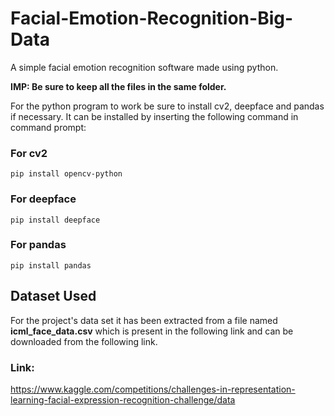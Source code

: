 # Facial-Emotion-Recognition-Big-Data
A simple facial emotion recognition software made using python.

**IMP: Be sure to keep all the files in the same folder.**

For the python program to work be sure to install cv2, deepface and pandas if necessary. It can be installed by inserting the following command in command prompt:
### For cv2
```
pip install opencv-python
```
### For deepface

```
pip install deepface
```
### For pandas

```
pip install pandas
```

## Dataset Used
For the project's data set it has been extracted from a file named **icml_face_data.csv** which is present in the following link and can be downloaded from the following link.

### Link:
https://www.kaggle.com/competitions/challenges-in-representation-learning-facial-expression-recognition-challenge/data
